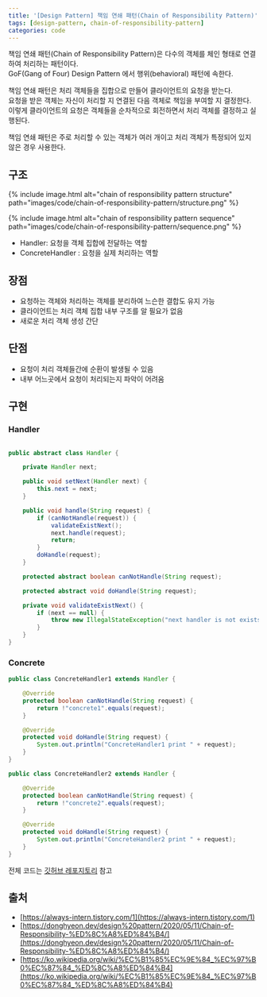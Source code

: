 ```yaml
---
title: '[Design Pattern] 책임 연쇄 패턴(Chain of Responsibility Pattern)'
tags: [design-pattern, chain-of-responsibility-pattern]
categories: code
---
```


책임 연쇄 패턴(Chain of Responsibility Pattern)은 다수의 객체를 체인 형태로 연결하여 처리하는 패턴이다.  
GoF(Gang of Four) Design Pattern 에서 행위(behavioral) 패턴에 속한다.

<!--more-->

책임 연쇄 패턴은 처리 객체들을 집합으로 만들어 클라이언트의 요청을 받는다.  
요청을 받은 객체는 자신이 처리할 지 연결된 다음 객체로 책임을 부여할 지 결정한다.  
이렇게 클라이언트의 요청은 객체들을 순차적으로 회전하면서 처리 객체를 결정하고 실행된다.  

책임 연쇄 패턴은 주로 처리할 수 있는 객체가 여러 개이고 처리 객체가 특정되어 있지 않은 경우 사용한다.

## 구조 

{% include image.html alt="chain of responsibility pattern structure" path="images/code/chain-of-responsibility-pattern/structure.png" %}

{% include image.html alt="chain of responsibility pattern sequence" path="images/code/chain-of-responsibility-pattern/sequence.png" %}

- Handler: 요청을 객체 집합에 전달하는 역할
- ConcreteHandler : 요청을 실제 처리하는 역할


## 장점

- 요청하는 객체와 처리하는 객체를 분리하여 느슨한 결합도 유지 가능
- 클라이언트는 처리 객체 집합 내부 구조를 알 필요가 없음
- 새로운 처리 객체 생성 간단

## 단점

- 요청이 처리 객체들간에 순환이 발생될 수 있음
- 내부 어느곳에서 요청이 처리되는지 파악이 어려움

## 구현

### Handler

```java 

public abstract class Handler {

    private Handler next;

    public void setNext(Handler next) {
        this.next = next;
    }

    public void handle(String request) {
        if (canNotHandle(request)) {
            validateExistNext();
            next.handle(request);
            return;
        }
        doHandle(request);
    }

    protected abstract boolean canNotHandle(String request);

    protected abstract void doHandle(String request);

    private void validateExistNext() {
        if (next == null) {
            throw new IllegalStateException("next handler is not exists");
        }
    }
}
```


### Concrete

```java 
public class ConcreteHandler1 extends Handler {

    @Override
    protected boolean canNotHandle(String request) {
        return !"concrete1".equals(request);
    }

    @Override
    protected void doHandle(String request) {
        System.out.println("ConcreteHandler1 print " + request);
    }
}

public class ConcreteHandler2 extends Handler {

    @Override
    protected boolean canNotHandle(String request) {
        return !"concrete2".equals(request);
    }

    @Override
    protected void doHandle(String request) {
        System.out.println("ConcreteHandler2 print " + request);
    }
}

```

전체 코드는 [깃허브 레포지토리](https://github.com/devyonghee/design-pattern-java/tree/master/chain-of-responsibility) 참고

## 출처

- [https://always-intern.tistory.com/1](https://always-intern.tistory.com/1)
- [https://donghyeon.dev/design%20pattern/2020/05/11/Chain-of-Responsibility-%ED%8C%A8%ED%84%B4/](https://donghyeon.dev/design%20pattern/2020/05/11/Chain-of-Responsibility-%ED%8C%A8%ED%84%B4/)
- [https://ko.wikipedia.org/wiki/%EC%B1%85%EC%9E%84_%EC%97%B0%EC%87%84_%ED%8C%A8%ED%84%B4](https://ko.wikipedia.org/wiki/%EC%B1%85%EC%9E%84_%EC%97%B0%EC%87%84_%ED%8C%A8%ED%84%B4)
